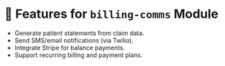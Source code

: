 # 📌 Features for `billing-comms` Module

- Generate patient statements from claim data.
- Send SMS/email notifications (via Twilio).
- Integrate Stripe for balance payments.
- Support recurring billing and payment plans.
